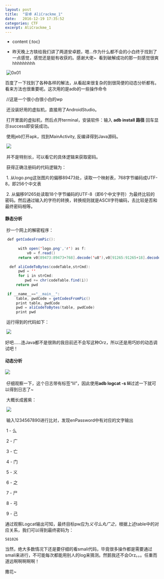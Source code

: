 ```yaml
---
layout: post
title:  "安卓 AliCrackme_1"
date:   2016-12-19 17:35:52
categories: CTF
excerpt: AliCrackme_1
---
```


* content
{:toc}

* 昨天晚上方轶给我们讲了两道安卓题，嗯...作为什么都不会的小白终于找到了一点感觉，感觉还是挺有收获的。感谢大佬~
    看到破解成功的那一刻感觉很爽hhhhhhhhh


​	![0x01](http://www.secpulse.com/wp-content/uploads/2015/04/0x01.jpg)

​	百度了一下找到了各种各样的解法，从看起来很复杂的到很简便的动态分析都有。看来方法也很重要呢。这次用的是adb的一些操作命令

​	//这是一个很小白很小白的wp

​	还没装好用的虚拟机，直接用了AndroidStudio。

​	打开里面的虚拟机，然后点开terminal，安装软件：输入 **adb install 路径**  回车显示success即安装成功。

​	使用jeb打开apk，找到MainActivity, 反编译得到Java源码。

​	![](http://images.cnitblog.com/blog/407791/201501/271214346597224.png)

​	并不是特别长，可以看它的具体逻辑来获取密码。

​	获得正确注册码的代码逻辑为：

​	1. 从logo.png这张图片的偏移89473处，读取一个映射表，768字节编码成UTF-8，即256个中文表

​	2. 从偏移91265处读取18个字节编码的UTF-8（即6个中文字符）为最终比较的密码。然后通过输入的字符的转换，转换规则就是ASCII字符编码，去比较是否和最终密码相等。



#### 静态分析

​	抄一个网上的解密程序：

```java
 def getCodesFromPic():
      
      with open('logo.png','r') as f:
          v0 = f.read()
      return v0[89473:89473+768].decode('u8'),v0[91265:91265+18].decode('u8')       
  
  def aliCodeToBytes(codeTable,strCmd):
      pwd = ''
      for i in strCmd:
         pwd += chr(codeTable.find(i))
     return pwd
 
 if __name__=="__main__":
     table, pwdCode = getCodesFromPic()
     print table, pwdCode
     pwd = aliCodeToBytes(table, pwdCode)
     print pwd
```

​	运行得到的代码如下：

​	![](http://images.cnitblog.com/blog/407791/201501/271218242848009.png)

​	好吧......连Java都不是很熟的我目前还不会写这种Orz，所以还是用巧妙的动态调试吧！



#### 动态分析	

#### ![](http://ww3.sinaimg.cn/large/006pzljrgw1fawl5fe08yj30mc0bx78v.jpg)

​	仔细观察一下，这个日志带有标签“lil”，因此使用**adb logcat -s lil**过滤一下就可以得到日志了~

​	大概长成酱紫：

​	![](http://ww4.sinaimg.cn/large/006pzljrgw1fawl8tl27ij30fm0bi41w.jpg)

​	输入1234567890进行比对，发现enPassword中有对应的文字输出

​	1 - 么

​	2 - 广

​	3 - 亡

​	4 - 门

​	5 - 义

​	6 - 之

​	7 - 尸

​	8 - 弓

​	9 - 己

​	通过观察Logcat输出可知，最终目标pw应为*义弓么丸广之*，根据上述table中的对应关系，我们可以得到最终密码为：

```
581026
```



当然，绝大多数情况下还是要仔细的看smali代码，毕竟很多操作都是需要通过smali来进行，不可能每次都能用别人的log来猜测。然鹅我还不会Orz。。。任重而道远啊啊啊啊啊！

撒花~
